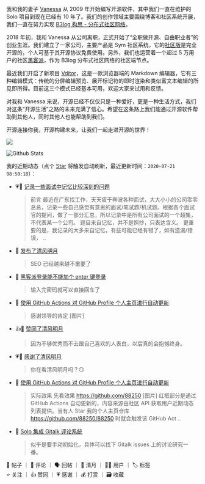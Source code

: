 我和我的妻子 [Vanessa](https://github.com/Vanessa219) 从 2009 年开始编写开源软件，其中我们一直在维护的 Solo 项目到现在已经有 10 年了。我们的创作领域主要围绕博客和社区系统开展，我们一直在努力实现 [B3log 构思 - 分布式社区网络](https://hacpai.com/article/1546941897596)。

2018 年初，我和 Vanessa 从公司离职，正式开始了“全职做开源、自由职业者”的创业生涯。我们建立了一家公司，主要产品是 Sym 社区系统，它的[社区版](https://github.com/88250/symphony)是完全开源的，个人可基于其开源协议免费使用。另外，我们也运营着一个超过 5 万用户的社区[黑客派](https://hacpai.com)，作为 B3log 分布式社区网络的社区端节点。

最近我们开启了新项目 [Vditor](https://github.com/Vanessa219/vditor)，这是一款浏览器端的 Markdown 编辑器，它有三种编辑模式：传统的分屏编辑预览、展开标记符的即时渲染和类似富文本编辑的所见即所得。目前这三个模式已经基本可用，欢迎大家来试用和反馈。

对我和 Vanessa 来说，开源已经不仅仅只是一种爱好，更是一种生活方式，我们对这条“开源生活”之路的未来充满了信心。希望在这条路上我们能通过开源软件帮助到其他人，同时其他人也能帮助到我们。

开源连接你我，开源构建未来，让我们一起走进开源的世界！

<a title="Hits" target="_blank" href="https://github.com/88250/88250"><img src="https://hits.b3log.org/88250/88250.svg"></a>

![Github Stats](https://github-readme-stats.vercel.app/api?username=88250&show_icons=true)

<!--events start -->

我的近期动态（点个 [Star](https://github.com/88250/88250) 将触发自动刷新，最近更新时间：`2020-07-21 08:50:18`）：

* 💗📝 [记录一些面试中记忆比较深刻的问题](https://hacpai.com/article/1595086679806)

  > 前言 最近在广东找工作，天天疲于奔波各种面试，大大小小的公司零零总总，记录一些自己感觉有意思的面试/笔试题/机试题。根据各个面试官的提问，做了一部分汇总，所以记录中是所有公司面试的一个超集，不代表某一个公司。 题目来自记忆，并不是照抄，只表达含义。 更重要的是，我记录的大多来自记忆，有些可能已经有错了，如有遗漏/错误， ..
* 🌙 [发布了清风明月](https://hacpai.com/member/88250/breezemoons/1595260212797)

  > SEO 已经越来越不重要了
* 💬 [黑客派登录能不能加个 enter 键登录](https://hacpai.com/article/1595258231409/comment/1595260112640#comments)

  > 输入完密码就可以直接回车了
* 💬 [使用 GitHub Actions 对 GitHub Profile 个人主页进行自动更新](https://hacpai.com/article/1595248018192/comment/1595251746768#comments)

  > 感谢领导的肯定 [图片]
* 👍🌙 [赞同了清风明月](https://hacpai.com/member/Gakkiyomi2019/breezemoons/1595163310013)

  > 因为不够优秀而不去跟自己喜欢的人表白，以后真的会抱憾终身。
* 💗🌙 [感谢了清风明月](https://hacpai.com/member/bylx/breezemoons/1595238295849)

  > 你在看清风明月吗？😏
* 📝 [使用 GitHub Actions 对 GitHub Profile 个人主页进行自动更新](https://hacpai.com/article/1595248018192)

  > 实际效果 先看效果 https://github.com/88250 [图片] 红框部分是通过 GitHub Actions 自动更新的，内容来源由社区 API 获取用户近期动态列表提供。当有人 Star 我的个人主页仓库 https://github.com/88250/88250 时就会触发该 GitHub Act ..
* 💬 [Solo 集成 Gitalk 评论系统](https://hacpai.com/article/1594988019287/comment/1595234799824#comments)

  > 似乎是要手动初始化，具体可以找下 Gitalk issues 上的讨论研究一番。

📝 帖子 ｜ 💬 评论 ｜ 🗣 回帖 ｜ 🌙 清月 ｜ 👨‍💻 用户 ｜ 🏷️ 标签  
⭐️ 关注 ｜ 👍 赞同 ｜ 💗 感谢 ｜ 💰 打赏 ｜ 🗃 收藏

<!--events end -->
